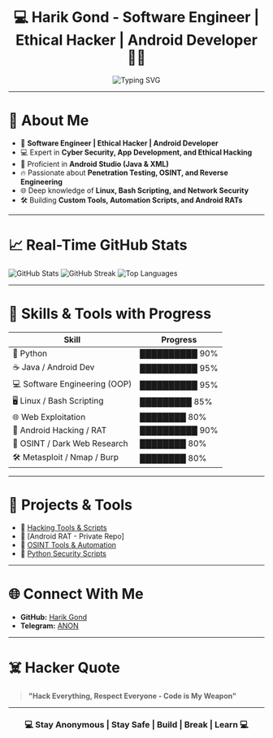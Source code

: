 <h1 align="center">💻 Harik Gond - Software Engineer | Ethical Hacker | Android Developer 👨‍💻</h1>

<p align="center">
<img src="https://readme-typing-svg.herokuapp.com?font=Fira+Code&size=24&pause=1000&center=true&vCenter=true&width=900&lines=Software+Engineer+%7C+Ethical+Hacker+%7C+Android+Developer;Cyber+Security+%7C+Penetration+Testing+%7C+Reverse+Engineering;Think+Like+a+Hacker%2C+Code+Like+a+Developer" alt="Typing SVG" />
</p>

---

# 🚀 About Me
- 🧠 **Software Engineer | Ethical Hacker | Android Developer**
- 💻 Expert in **Cyber Security, App Development, and Ethical Hacking**
- 📱 Proficient in **Android Studio (Java & XML)**
- 🔥 Passionate about **Penetration Testing, OSINT, and Reverse Engineering**
- 🌐 Deep knowledge of **Linux, Bash Scripting, and Network Security**
- 🛠️ Building **Custom Tools, Automation Scripts, and Android RATs**



---

# 📈 Real-Time GitHub Stats
<p align="left">
<img src="https://github-readme-stats.vercel.app/api?username=harik90&show_icons=true&theme=tokyonight" alt="GitHub Stats" />
<img src="https://github-readme-streak-stats.herokuapp.com?user=harik90&theme=tokyonight" alt="GitHub Streak" />
<img src="https://github-readme-stats.vercel.app/api/top-langs/?username=harik90&layout=compact&theme=tokyonight" alt="Top Languages" />
</p>

---

# 🧠 Skills & Tools with Progress
| Skill                          | Progress            |
|------------------------------- |---------------------|
| 🐍 Python                     | ██████████ 90%       |
| ☕ Java / Android Dev          | ██████████ 95%       |
| 💻 Software Engineering (OOP) | ██████████ 95%       |
| 🖥️ Linux / Bash Scripting      | █████████ 85%        |
| 🌐 Web Exploitation            | ████████ 80%         |
| 📲 Android Hacking / RAT       | ██████████ 90%       |
| 🧠 OSINT / Dark Web Research   | ████████ 80%         |
| 🛠️ Metasploit / Nmap / Burp    | ████████ 80%         |


---

# 🔧 Projects & Tools
- 🔗 [Hacking Tools & Scripts](https://github.com/harik90)
- 🔗 [Android RAT - Private Repo]
- 🔗 [OSINT Tools & Automation](https://github.com/harik90)
- 🔗 [Python Security Scripts](https://github.com/harik90)

---

# 🌐 Connect With Me
- **GitHub:** [Harik Gond](https://github.com/harik90)
- **Telegram:** [ANON](https://t.me/Anon734)

---

# ☠️ Hacker Quote
> **"Hack Everything, Respect Everyone - Code is My Weapon"**

---

<h3 align="center">💻 Stay Anonymous | Stay Safe | Build | Break | Learn 💻</h3>
